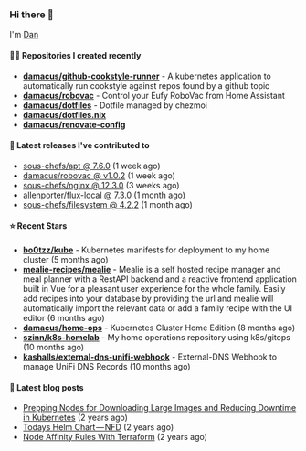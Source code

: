 

### Hi there 👋

I'm [Dan](https://medium.com/@dan.m.webb)

#### 👨‍💻 Repositories I created recently
- **[damacus/github-cookstyle-runner](https://github.com/damacus/github-cookstyle-runner)** - A kubernetes application to automatically run cookstyle against repos found by a github topic
- **[damacus/robovac](https://github.com/damacus/robovac)** - Control your Eufy RoboVac from Home Assistant
- **[damacus/dotfiles](https://github.com/damacus/dotfiles)** - Dotfile managed by chezmoi
- **[damacus/dotfiles.nix](https://github.com/damacus/dotfiles.nix)**
- **[damacus/renovate-config](https://github.com/damacus/renovate-config)**

#### 🚀 Latest releases I've contributed to


- [sous-chefs/apt @ 7.6.0](https://github.com/sous-chefs/apt/releases/tag/7.6.0) (1 week ago)
- [damacus/robovac @ v1.0.2](https://github.com/damacus/robovac/releases/tag/v1.0.2) (1 week ago)
- [sous-chefs/nginx @ 12.3.0](https://github.com/sous-chefs/nginx/releases/tag/12.3.0) (3 weeks ago)
- [allenporter/flux-local @ 7.3.0](https://github.com/allenporter/flux-local/releases/tag/7.3.0) (1 month ago)
- [sous-chefs/filesystem @ 4.2.2](https://github.com/sous-chefs/filesystem/releases/tag/4.2.2) (1 month ago)

#### ⭐ Recent Stars


- **[bo0tzz/kube](https://github.com/bo0tzz/kube)** - Kubernetes manifests for deployment to my home cluster (5 months ago)
- **[mealie-recipes/mealie](https://github.com/mealie-recipes/mealie)** - Mealie is a self hosted recipe manager and meal planner with a RestAPI backend and a reactive frontend application built in Vue for a pleasant user experience for the whole family. Easily add recipes into your database by providing the url and mealie will automatically import the relevant data or add a family recipe with the UI editor (6 months ago)
- **[damacus/home-ops](https://github.com/damacus/home-ops)** - Kubernetes Cluster Home Edition (8 months ago)
- **[szinn/k8s-homelab](https://github.com/szinn/k8s-homelab)** - My home operations repository using k8s/gitops (10 months ago)
- **[kashalls/external-dns-unifi-webhook](https://github.com/kashalls/external-dns-unifi-webhook)** - External-DNS Webhook to manage UniFi DNS Records (10 months ago)

#### 📄 Latest blog posts
- [Prepping Nodes for Downloading Large Images and Reducing Downtime in Kubernetes](https://medium.com/@dan.m.webb/prepping-nodes-for-downloading-large-images-and-reducing-downtime-in-kubernetes-551ead53f0?source=rss-bbba9c670f6e------2) (2 years ago)
- [Todays Helm Chart — NFD](https://medium.com/@dan.m.webb/todays-helm-chart-nfd-efe64f156edd?source=rss-bbba9c670f6e------2) (2 years ago)
- [Node Affinity Rules With Terraform](https://awstip.com/node-affinity-rules-with-terraform-a0766e0bb1da?source=rss-bbba9c670f6e------2) (2 years ago)
